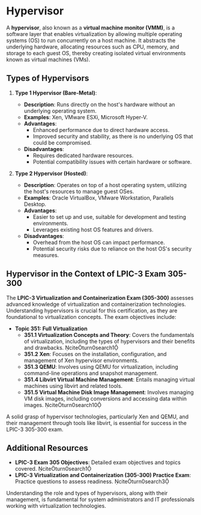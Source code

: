 # Hypervisor

A **hypervisor**, also known as a **virtual machine monitor (VMM)**, is a software layer that enables virtualization by allowing multiple operating systems (OS) to run concurrently on a host machine. It abstracts the underlying hardware, allocating resources such as CPU, memory, and storage to each guest OS, thereby creating isolated virtual environments known as virtual machines (VMs).

## Types of Hypervisors

1. **Type 1 Hypervisor (Bare-Metal)**:
   - **Description**: Runs directly on the host's hardware without an underlying operating system.
   - **Examples**: Xen, VMware ESXi, Microsoft Hyper-V.
   - **Advantages**:
     - Enhanced performance due to direct hardware access.
     - Improved security and stability, as there is no underlying OS that could be compromised.
   - **Disadvantages**:
     - Requires dedicated hardware resources.
     - Potential compatibility issues with certain hardware or software.

2. **Type 2 Hypervisor (Hosted)**:
   - **Description**: Operates on top of a host operating system, utilizing the host's resources to manage guest OSes.
   - **Examples**: Oracle VirtualBox, VMware Workstation, Parallels Desktop.
   - **Advantages**:
     - Easier to set up and use, suitable for development and testing environments.
     - Leverages existing host OS features and drivers.
   - **Disadvantages**:
     - Overhead from the host OS can impact performance.
     - Potential security risks due to reliance on the host OS's security measures.

## Hypervisor in the Context of LPIC-3 Exam 305-300

The **LPIC-3 Virtualization and Containerization Exam (305-300)** assesses advanced knowledge of virtualization and containerization technologies. Understanding hypervisors is crucial for this certification, as they are foundational to virtualization concepts. The exam objectives include:

- **Topic 351: Full Virtualization**
  - **351.1 Virtualization Concepts and Theory**: Covers the fundamentals of virtualization, including the types of hypervisors and their benefits and drawbacks. citeturn0search1
  - **351.2 Xen**: Focuses on the installation, configuration, and management of Xen hypervisor environments.
  - **351.3 QEMU**: Involves using QEMU for virtualization, including command-line operations and snapshot management.
  - **351.4 Libvirt Virtual Machine Management**: Entails managing virtual machines using libvirt and related tools.
  - **351.5 Virtual Machine Disk Image Management**: Involves managing VM disk images, including conversions and accessing data within images. citeturn0search10

A solid grasp of hypervisor technologies, particularly Xen and QEMU, and their management through tools like libvirt, is essential for success in the LPIC-3 305-300 exam.

## Additional Resources

- **LPIC-3 Exam 305 Objectives**: Detailed exam objectives and topics covered. citeturn0search1
- **LPIC-3 Virtualization and Containerization (305-300) Practice Exam**: Practice questions to assess readiness. citeturn0search3

Understanding the role and types of hypervisors, along with their management, is fundamental for system administrators and IT professionals working with virtualization technologies.
